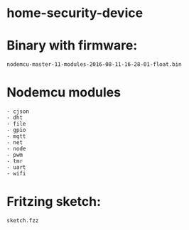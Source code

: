 # home-security-device

# Binary with firmware:
	nodemcu-master-11-modules-2016-08-11-16-28-01-float.bin

# Nodemcu modules
	- cjson
	- dht
	- file
	- gpio
	- mqtt
	- net
	- node
	- pwm
	- tmr
	- uart
	- wifi

# Fritzing sketch:
	sketch.fzz